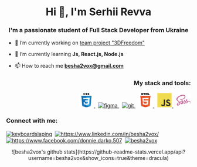 
<h1 align="center">Hi 👋, I'm Serhii Revva</h1>
<h3 align="center">I'm a passionate student of Full Stack Developer from Ukraine</h3>

- 🔭 I’m currently working on [team project "3DFreedom"](https://github.com/besha2vox/team-project-3DFreedom)

- 🌱 I’m currently learning **Js, React.js, Node.js**

- 📫 How to reach me **besha2vox@gmail.com**

<div display="flex">
  <h3 align="right">My stack and tools:</h3>
<p align="right"> <a href="https://www.w3schools.com/css/" target="_blank" rel="noreferrer"> <img src="https://raw.githubusercontent.com/devicons/devicon/master/icons/css3/css3-original-wordmark.svg" alt="css3" width="40" height="40"/> </a>&nbsp; <a href="https://www.figma.com/" target="_blank" rel="noreferrer"> <img src="https://www.vectorlogo.zone/logos/figma/figma-icon.svg" alt="figma" width="40" height="40"/> </a>&nbsp; <a href="https://git-scm.com/" target="_blank" rel="noreferrer"> <img src="https://www.vectorlogo.zone/logos/git-scm/git-scm-icon.svg" alt="git" width="40" height="40"/> </a>&nbsp; <a href="https://www.w3.org/html/" target="_blank" rel="noreferrer"> <img src="https://raw.githubusercontent.com/devicons/devicon/master/icons/html5/html5-original-wordmark.svg" alt="html5" width="40" height="40"/> </a>&nbsp; <a href="https://developer.mozilla.org/en-US/docs/Web/JavaScript" target="_blank" rel="noreferrer"> <img src="https://raw.githubusercontent.com/devicons/devicon/master/icons/javascript/javascript-original.svg" alt="javascript" width="40" height="40"/> </a>&nbsp; <a href="https://sass-lang.com" target="_blank" rel="noreferrer"> <img src="https://raw.githubusercontent.com/devicons/devicon/master/icons/sass/sass-original.svg" alt="sass" width="40" height="40"/> </a> </p>
  
  <h3 align="left">Connect with me:</h3>
<p align="left">
<a href="https://twitter.com/keyboardslaping" target="blank"><img align="center" src="https://raw.githubusercontent.com/rahuldkjain/github-profile-readme-generator/master/src/images/icons/Social/twitter.svg" alt="keyboardslaping" height="30" width="40" /></a>&nbsp;
<a href="https://linkedin.com/in/https://www.linkedin.com/in/besha2vox/" target="blank"><img align="center" src="https://raw.githubusercontent.com/rahuldkjain/github-profile-readme-generator/master/src/images/icons/Social/linked-in-alt.svg" alt="https://www.linkedin.com/in/besha2vox/" height="30" width="40" /></a>&nbsp;
<a href="https://fb.com/https://www.facebook.com/donnie.darko.507" target="blank"><img align="center" src="https://raw.githubusercontent.com/rahuldkjain/github-profile-readme-generator/master/src/images/icons/Social/facebook.svg" alt="https://www.facebook.com/donnie.darko.507" height="30" width="40" /></a>&nbsp;
<a href="https://instagram.com/besha2vox" target="blank"><img align="center" src="https://raw.githubusercontent.com/rahuldkjain/github-profile-readme-generator/master/src/images/icons/Social/instagram.svg" alt="besha2vox" height="30" width="40" /></a>
</p>
  </div>
  
 <div align="center">
   ![besha2vox's github stats](https://github-readme-stats.vercel.app/api?username=besha2vox&show_icons=true&theme=dracula)
  </div>
